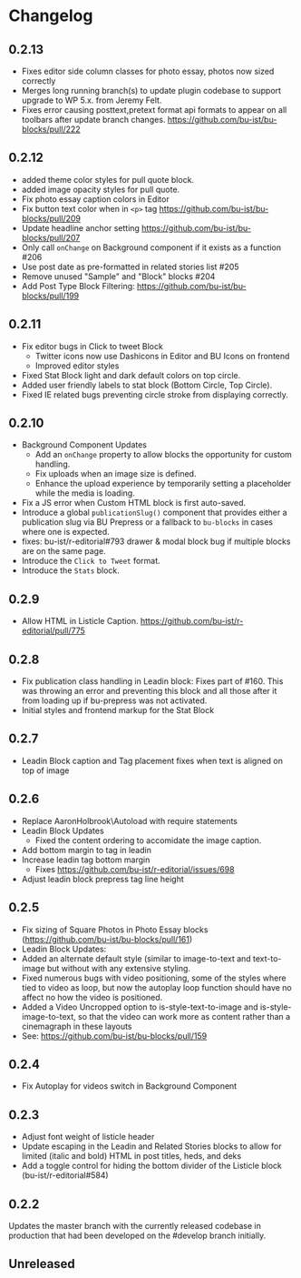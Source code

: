 # Changelog

## 0.2.13
- Fixes editor side column classes for photo essay, photos now sized correctly
- Merges long running branch(s) to update plugin codebase to support upgrade to WP 5.x. from Jeremy Felt.
- Fixes error causing posttext,pretext format api formats to appear on all toolbars after update branch changes. https://github.com/bu-ist/bu-blocks/pull/222

## 0.2.12
- added theme color styles for pull quote block.
- added image opacity styles for pull quote.
- Fix photo essay caption colors in Editor
- Fix button text color when in `<p>` tag https://github.com/bu-ist/bu-blocks/pull/209
- Update headline anchor setting https://github.com/bu-ist/bu-blocks/pull/207
- Only call `onChange` on Background component if it exists as a function #206
- Use post date as pre-formatted in related stories list #205
- Remove unused "Sample" and "Block" blocks #204
- Add Post Type Block Filtering: https://github.com/bu-ist/bu-blocks/pull/199


## 0.2.11
- Fix editor bugs in Click to tweet Block
  - Twitter icons now use Dashicons in Editor and BU Icons on frontend
  - Improved editor styles
- Fixed Stat Block light and dark default colors on top circle.
- Added user friendly labels to stat block (Bottom Circle, Top Circle).
- Fixed IE related bugs preventing circle stroke from displaying correctly.

## 0.2.10
- Background Component Updates
    - Add an `onChange` property to allow blocks the opportunity for custom handling.
    - Fix uploads when an image size is defined.
    - Enhance the upload experience by temporarily setting a placeholder while the media is loading.
- Fix a JS error when Custom HTML block is first auto-saved.
- Introduce a global `publicationSlug()` component that provides either a publication slug via BU Prepress or a fallback to `bu-blocks` in cases where one is expected.
- fixes: bu-ist/r-editorial#793 drawer & modal block bug if multiple blocks are on the same page.
- Introduce the `Click to Tweet` format.
- Introduce the `Stats` block.

## 0.2.9
- Allow HTML in Listicle Caption. https://github.com/bu-ist/r-editorial/pull/775

## 0.2.8
- Fix publication class handling in Leadin block: Fixes part of #160. This was throwing an error and preventing this block and all those after it from loading up if bu-prepress was not activated.
- Initial styles and frontend markup for the Stat Block

## 0.2.7
- Leadin Block caption and Tag placement fixes when text is aligned on top of image

## 0.2.6
- Replace AaronHolbrook\Autoload with require statements
- Leadin Block Updates
    - Fixed the content ordering to accomidate the image caption.
- Add bottom margin to tag in leadin
- Increase leadin tag bottom margin
   - Fixes https://github.com/bu-ist/r-editorial/issues/698
- Adjust leadin block prepress tag line height

## 0.2.5

- Fix sizing of Square Photos in Photo Essay blocks (https://github.com/bu-ist/bu-blocks/pull/161)
- Leadin Block Updates:
 - Added an alternate default style (similar to image-to-text and text-to-image but without with any extensive styling.
 - Fixed numerous bugs with video positioning, some of the styles where tied to video as loop, but now the autoplay loop function should have no affect no how the video is positioned.
 - Added a Video Uncropped option to is-style-text-to-image and is-style-image-to-text, so that the video can work more as content rather than a cinemagraph in these layouts
  - See: https://github.com/bu-ist/bu-blocks/pull/159



## 0.2.4
- Fix Autoplay for videos switch in Background Component

## 0.2.3
- Adjust font weight of listicle header
- Update escaping in the Leadin and Related Stories blocks to allow for limited (italic and bold) HTML in post titles, heds, and deks
- Add a toggle control for hiding the bottom divider of the Listicle block (bu-ist/r-editorial#584)

## 0.2.2

Updates the master branch with the currently released codebase in production that had been developed on the #develop branch initially.

## Unreleased
